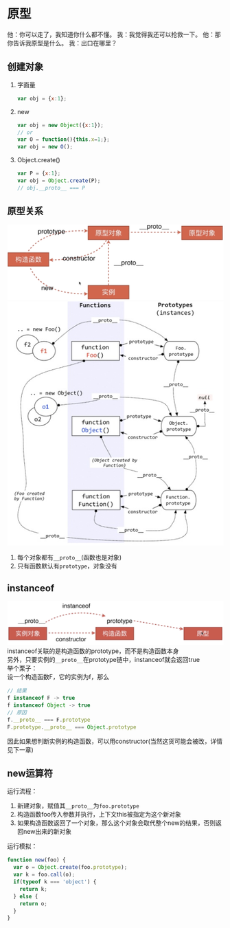 # 原型

他：你可以走了，我知道你什么都不懂。
我：我觉得我还可以抢救一下。
他：那你告诉我原型是什么。
我：出口在哪里？

## 创建对象

1. 字面量

      ``` js
      var obj = {x:1};
      ```

2. new

      ``` js
      var obj = new Object({x:1});
      // or
      var O = function(){this.x=1;};
      var obj = new O();
      ```

3. Object.create()

      ``` js
      var P = {x:1};
      var obj = Object.create(P);
      // obj.__proto__ === P
      ```

## 原型关系

![原型1](/images/原型1.png)
![原型2](/images/原型2.jpg)

1. 每个对象都有`__proto__`(函数也是对象)
2. 只有函数默认有`prototype`，对象没有

## instanceof

![instanceof](/images/instanceof.png)
instanceof关联的是构造函数的prototype，而不是构造函数本身  
另外，只要实例的`__proto__`在prototype链中，instanceof就会返回true  
举个栗子：  
设一个构造函数F，它的实例为f，那么  

``` javascript
// 结果
f instanceof F -> true
f instanceof Object -> true
// 原因
f.__proto__ === F.prototype
F.prototype.__proto__ === Object.prototype
```

因此如果想判断实例的构造函数，可以用constructor(当然这货可能会被改，详情见下一章)

## new运算符

运行流程：

1. 新建对象，赋值其`__proto__`为`foo.prototype`
2. 构造函数foo传入参数并执行，上下文this被指定为这个新对象
3. 如果构造函数返回了一个对象，那么这个对象会取代整个new的结果，否则返回new出来的新对象

运行模拟：

```javascript
function new(foo) {
  var o = Object.create(foo.prototype);
  var k = foo.call(o);
  if(typeof k === 'object') {
    return k;
  } else {
    return o;
  }
}
```
